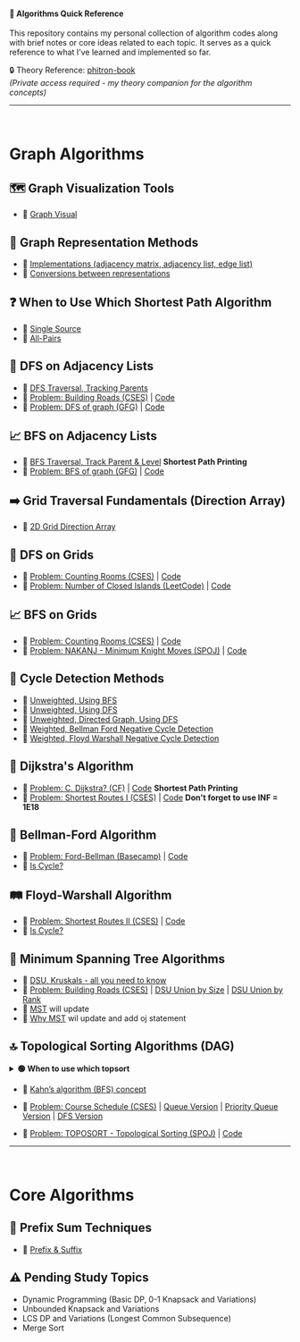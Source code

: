 #### 📖 Algorithms Quick Reference

This repository contains my personal collection of algorithm codes along with brief notes or core ideas related to each topic. It serves as a quick reference to what I’ve learned and implemented so far.

🔒 Theory Reference: [phitron-book](https://phitron.io/phitron-book/introduction-to-algorithms-01)  
*(Private access required - my theory companion for the algorithm concepts)*  

---
<br>

# Graph Algorithms

## 🗺️ Graph Visualization Tools
- 🔗 [Graph Visual](https://csacademy.com/app/graph_editor)

## 🔄 Graph Representation Methods
- 🔗 [Implementations (adjacency matrix, adjacency list, edge list)](https://github.com/sabbirahmedfahim/Introduction-to-Algorithms/tree/main/WEEK_01#readme)
- 🔗 [Conversions between representations](https://github.com/sabbirahmedfahim/Introduction-to-Algorithms/tree/main/WEEK_04)

## ❓ When to Use Which Shortest Path Algorithm
- 🔗 [Single Source](https://github.com/sabbirahmedfahim/Introduction-to-Algorithms/blob/main/WEEK_02/module_7/0_why_bellman_ford_algorithm.markdown)
- 🔗 [All-Pairs](https://github.com/sabbirahmedfahim/Introduction-to-Algorithms/blob/main/WEEK_02/module_7/3_why_floyd_warshall.markdown)

## 🌲 DFS on Adjacency Lists
- 🔗 [DFS Traversal, Tracking Parents](https://github.com/sabbirahmedfahim/Introduction-to-Algorithms/blob/main/WEEK_01/module_3/2_dfs.cpp)
- 🔗 [Problem: Building Roads (CSES)](https://cses.fi/problemset/task/1666/) | [Code](https://github.com/sabbirahmedfahim/Introduction-to-Algorithms/blob/main/CP-Code/Building_Roads__DFS.cpp)
- 🔗 [Problem: DFS of graph (GFG)](https://www.geeksforgeeks.org/problems/depth-first-traversal-for-a-graph/1) | [Code](https://github.com/sabbirahmedfahim/Introduction-to-Algorithms/blob/main/CP-Code/dfs_of_graph__gfg.cpp)

## 📈 BFS on Adjacency Lists
- 🔗 [BFS Traversal, Track Parent & Level](https://github.com/sabbirahmedfahim/Introduction-to-Algorithms/blob/main/WEEK_01/module_2/12_bfs_shortest_path_printing.cpp) **Shortest Path Printing**
- 🔗 [Problem: BFS of graph (GFG)](https://www.geeksforgeeks.org/problems/bfs-traversal-of-graph/1?utm_source=geeksforgeeks&utm_medium=ml_article_practice_tab&utm_campaign=article_practice_tab) | [Code](https://github.com/sabbirahmedfahim/Introduction-to-Algorithms/blob/main/CP-Code/bfs_of_graph__gfg.cpp)

## ➡️ Grid Traversal Fundamentals (Direction Array)
- 🔗 [2D Grid Direction Array](https://github.com/sabbirahmedfahim/Introduction-to-Algorithms/blob/main/WEEK_01/module_3/3_2D_grid.markdown)

## 🌲 DFS on Grids
- 🔗 [Problem: Counting Rooms (CSES)](https://cses.fi/problemset/task/1192) | [Code](https://github.com/sabbirahmedfahim/Introduction-to-Algorithms/blob/main/CP-Code/Counting_Rooms__DFS.cpp)
- 🔗 [Problem: Number of Closed Islands (LeetCode)](https://leetcode.com/problems/number-of-closed-islands/description/) | [Code](https://github.com/sabbirahmedfahim/Introduction-to-Algorithms/blob/main/CP-Code/Number_of_Closed_Islands__LeetCode.cpp)

## 📈 BFS on Grids
- 🔗 [Problem: Counting Rooms (CSES)](https://cses.fi/problemset/task/1192) | [Code](https://github.com/sabbirahmedfahim/Introduction-to-Algorithms/blob/main/CP-Code/Counting_Rooms__BFS.cpp)
- 🔗 [Problem: NAKANJ - Minimum Knight Moves (SPOJ)](https://www.spoj.com/problems/NAKANJ/) | [Code](https://github.com/sabbirahmedfahim/Introduction-to-Algorithms/blob/main/CP-Code/Minimum_Knight_moves__BFS.cpp) 

## 🔄 Cycle Detection Methods
- 🔗 [Unweighted, Using BFS](https://github.com/sabbirahmedfahim/Introduction-to-Algorithms/blob/main/WEEK_02/module_5/1_cycle_detect_using_bfs.cpp)
- 🔗 [Unweighted, Using DFS](https://github.com/sabbirahmedfahim/Introduction-to-Algorithms/blob/main/WEEK_02/module_5/2_cycle_detect_using_dfs.cpp)
- 🔗 [Unweighted, Directed Graph, Using DFS](https://github.com/sabbirahmedfahim/Introduction-to-Algorithms/blob/main/WEEK_02/module_5/4_cycle_detect_in_directed_graph.cpp)
- 🔗 [Weighted, Bellman Ford Negative Cycle Detection](https://github.com/sabbirahmedfahim/Introduction-to-Algorithms/blob/main/WEEK_02/module_7/2_detect_negative_cycle.cpp)
- 🔗 [Weighted, Floyd Warshall Negative Cycle Detection](https://github.com/sabbirahmedfahim/Introduction-to-Algorithms/blob/main/WEEK_02/module_7/8_is_cycle.cpp)


## 🚀 Dijkstra's Algorithm
- 🔗 [Problem: C. Dijkstra? (CF)](https://codeforces.com/contest/20/problem/C) | [Code](https://github.com/sabbirahmedfahim/Introduction-to-Algorithms/blob/main/CP-Code/C_Dijkstra__CF.cpp) **Shortest Path Printing**
- 🔗 [Problem: Shortest Routes I (CSES)](https://cses.fi/problemset/task/1671/) | [Code](https://github.com/sabbirahmedfahim/Introduction-to-Algorithms/blob/main/CP-Code/Shortest_Routes_I__Dijkstra.cpp) **Don't forget to use INF = 1E18**

## 🔔 Bellman-Ford Algorithm
- 🔗 [Problem: Ford-Bellman (Basecamp)](https://basecamp.eolymp.com/en/problems/1453) | [Code](https://github.com/sabbirahmedfahim/Introduction-to-Algorithms/blob/main/CP-Code/Ford_Bellman__Bellman_Ford.cpp) 
- 🔗 [Is Cycle?](https://github.com/sabbirahmedfahim/Introduction-to-Algorithms/blob/main/WEEK_02/module_7/2_detect_negative_cycle.cpp)

## 🛤️ Floyd-Warshall Algorithm
- 🔗 [Problem: Shortest Routes II (CSES)](https://cses.fi/problemset/task/1672/) | [Code](https://github.com/sabbirahmedfahim/Introduction-to-Algorithms/blob/main/CP-Code/Shortest_Routes_II__Floyd_Warshall.cpp) 
- 🔗 [Is Cycle?](https://github.com/sabbirahmedfahim/Introduction-to-Algorithms/blob/main/WEEK_02/module_7/8_is_cycle.cpp)

## 🧩 Minimum Spanning Tree Algorithms
- 🔗 [DSU, Kruskals - all you need to know](https://github.com/sabbirahmedfahim/Introduction-to-Algorithms/tree/main/WEEK_03/module_11#readme)
- 🔗 [Problem: Building Roads (CSES)](https://cses.fi/problemset/task/1666/) | [DSU Union by Size](https://github.com/sabbirahmedfahim/Introduction-to-Algorithms/blob/main/CP-Code/Building_Roads__DSU_Union_By_Size.cpp) | [DSU Union by Rank](https://github.com/sabbirahmedfahim/Introduction-to-Algorithms/blob/main/CP-Code/Building_Roads__DSU_Union_By_Rank.cpp)
- 🔗 [MST](https://github.com/sabbirahmedfahim/Introduction-to-Algorithms/blob/main/WEEK_03/module_11/3_minimum_spanning_tree.cpp) will update
- 🔗 [Why MST](https://github.com/sabbirahmedfahim/Introduction-to-Algorithms/blob/main/WEEK_03/module_11/5_why_mst.markdown) wil update and add oj statement

## 🔝 Topological Sorting Algorithms  (DAG)

<details>
<summary><strong>🟢 When to use which topsort</strong></summary>

DFS-based topo sort and BFS (Kahn’s algorithm) both detect cycles in DAGs while generating topological order, and BFS with a priority queue does the same but gives the **lexicographically smallest** order.

</details>

- 🔗 [Kahn’s algorithm (BFS) concept](https://www.geeksforgeeks.org/topological-sorting-indegree-based-solution/)
  
- 🔗 [Problem: Course Schedule (CSES)](https://cses.fi/problemset/task/1679/) | [Queue Version](https://github.com/sabbirahmedfahim/Introduction-to-Algorithms/blob/main/CP-Code/Course_Schedule___Topological_Sort_Queue_CSES.cpp) | [Priority Queue Version](https://github.com/sabbirahmedfahim/Introduction-to-Algorithms/blob/main/CP-Code/Course_Schedule___Topological_Sort_PriorityQueue_CSES.cpp) | [DFS Version](https://github.com/sabbirahmedfahim/Introduction-to-Algorithms/blob/main/CP-Code/Course_Schedule___Topological_Sort_DFS_Stack_CSES.cpp)
- 🔗 [Problem: TOPOSORT - Topological Sorting (SPOJ)](https://cses.fi/problemset/task/1671/) | [Code](https://github.com/sabbirahmedfahim/Introduction-to-Algorithms/blob/main/CP-Code/Topological_Sorting__SPOJ.cpp)

---

<br>

# Core Algorithms

## 🔄 Prefix Sum Techniques
- 🔗 [Prefix & Suffix](https://github.com/sabbirahmedfahim/Basic-Data-Structures/blob/main/WEEK_01/week01_day02/equilibrium_index.cpp)

## ⚠️ Pending Study Topics
- Dynamic Programming (Basic DP, 0-1 Knapsack and Variations)
- Unbounded Knapsack and Variations
- LCS DP and Variations (Longest Common Subsequence)
- Merge Sort